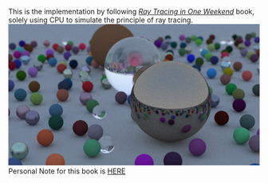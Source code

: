 This is the implementation by following [_Ray Tracing in One Weekend_](https://raytracing.github.io/books/RayTracingInOneWeekend.html) book, solely using CPU to simulate the principle of ray tracing.
![FinalRender](./Project1/image.png)  
Personal Note for this book is [HERE](https://slender-viola-922.notion.site/Part-1-1c111e5d88f580f191a4da79db8842d7)
